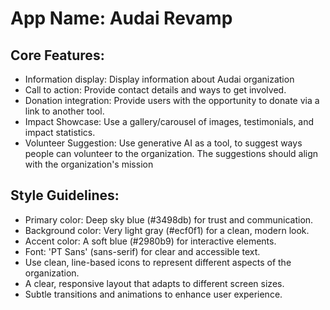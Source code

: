 # **App Name**: Audai Revamp

## Core Features:

- Information display: Display information about Audai organization
- Call to action: Provide contact details and ways to get involved.
- Donation integration: Provide users with the opportunity to donate via a link to another tool.
- Impact Showcase: Use a gallery/carousel of images, testimonials, and impact statistics.
- Volunteer Suggestion: Use generative AI as a tool, to suggest ways people can volunteer to the organization. The suggestions should align with the organization's mission

## Style Guidelines:

- Primary color: Deep sky blue (#3498db) for trust and communication.
- Background color: Very light gray (#ecf0f1) for a clean, modern look.
- Accent color: A soft blue (#2980b9) for interactive elements.
- Font: 'PT Sans' (sans-serif) for clear and accessible text.
- Use clean, line-based icons to represent different aspects of the organization.
- A clear, responsive layout that adapts to different screen sizes.
- Subtle transitions and animations to enhance user experience.